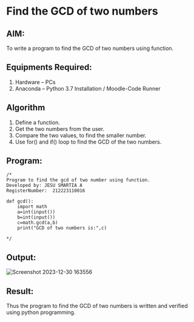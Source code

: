 # Find the GCD of two numbers

## AIM:
To write a program to find the GCD of two numbers using function.

## Equipments Required:
1. Hardware – PCs
2. Anaconda – Python 3.7 Installation / Moodle-Code Runner

## Algorithm
1. Define a function.
2. Get the two numbers from the user.
3. Compare the two values, to find the smaller number.
4. Use for() and if() loop to find the GCD of the two numbers.

## Program:
```
/*
Program to find the gcd of two number using function.
Developed by: JESU SMARTIA A
RegisterNumber:  212223110016

def gcd():
    import math
    a=int(input())
    b=int(input())
    c=math.gcd(a,b)
    print("GCD of two numbers is:",c)

*/
```

## Output:

![Screenshot 2023-12-30 163556](https://github.com/jesu-smartia05/GCD-of-two-numbers/assets/148514819/7db01a2e-7569-4140-8343-6327385dd8b9)


## Result:
Thus the program to find the GCD of two numbers is written and verified using python programming.
